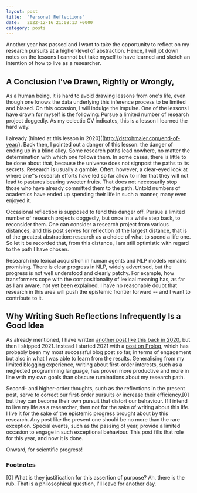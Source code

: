 ```yaml
---
layout: post
title:  "Personal Reflections"
date:   2022-12-16 21:08:13 +0000
category: posts
---
```



Another year has passed and I want to take the opportunity to reflect on my research pursuits at a higher-level of abstraction. Hence, I will jot down notes on the lessons I cannot but take myself to have learned and sketch an intention of how to live as a researcher.


## A Conclusion I've Drawn, Rightly or Wrongly,

As a human being, it is hard to avoid drawing lessons from one's life, even though one knows the data underlying this inference process to be limited and biased. On this occasion, I will indulge the impulse. One of the lessons I have drawn for myself is the following: Pursue a limited number of research project doggedly. As my eclectic CV indicates, this is a lesson I learned the hard way.

I already [hinted at this lesson in 2020]((http://dstrohmaier.com/end-of-year/). Back then, I pointed out a danger of this lesson: the danger of ending up in a blind alley. Some research paths lead nowhere, no matter the determination with which one follows them. In some cases, there is little to be done about that, because the universe does not signpost the paths to its secrets. Research is usually a gamble. Often, however, a clear-eyed look at where one''s research efforts have led so far allow to infer that they will not lead to pastures bearing sweeter fruits. That does not necessarily stop those who have already committed them to the path. Untold numbers of academics have ended up spending their life in such a manner, many even enjoyed it.

Occasional reflection is supposed to fend this danger off. Pursue a limited number of research projects doggedly, but once in a while step back, to reconsider them. One can consider a research project from various distances, and this post serves for reflection of the largest distance, that is of the greatest abstraction: research as a choice of what to spend a life one. So let it be recorded that, from this distance, I am still optimistic with regard to the path I have chosen.

Research into lexical acquisition in human agents and NLP models remains promising. There is clear progress in NLP, widely advertised, but the progress is not well understood and clearly patchy. For example, how transformers cope with the compositionality of lexical meaning has, as far as I am aware, not yet been explained. I have no reasonable doubt that research in this area will push the epistemic frontier forward -- and I want to contribute to it.

 <!-- A further danger of the dogged pursuit is excessive self-denial. While following one interest to the exclusion of other might come natural to some, my interest tend to be manifold. Frustration in one project leads to me seek out another. But the research area of lexical acquisition in human agents and NLP models is vast. Many sub-projects can have their place in this larger area. As a compensation strategy, I try to direct my interests into this area in coordinate them.-->

## Why Writing Such Reflections Infrequently Is a Good Idea

As already mentioned, I have written [another post like this back in 2020](http://dstrohmaier.com/end-of-year/), but then I skipped 2021. Instead I started 2021 with a [post on Prolog](http://dstrohmaier.com/why-learn-prolog-in-2021/), which has probably been my most successful blog post so far, in terms of engagement but also in what I was able to learn from the results. Generalising from my limited blogging experience, writing about first-order interests, such as a neglected programming language, has proven more productive and more in line with my own goals than obscure ruminations about my research path.

Second- and higher-order thoughts, such as the reflections in the present post, serve to correct our first-order pursuits or increase their efficiency,[0] but they can become their own pursuit that distort our behaviour. If I intend to live my life as a researcher, then not for the sake of writing about this life. I live it for the sake of the epistemic progress brought about by this research. Any post like the present one should be no more than the rare exception. Special events, such as the passing of year, provide a limited occasion to engage in such exceptional behaviour. This post fills that role for this year, and now it is done.

Onward, for scientific progress!



### Footnotes

[0] What is they justification for this assertion of purpose? Ah, there is the rub. That is a philosophical question, I'll leave for another day.
